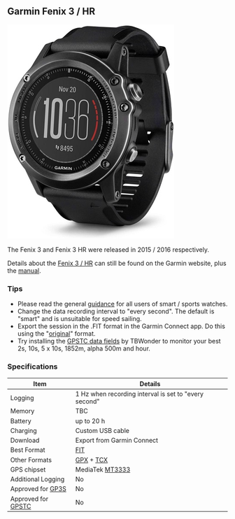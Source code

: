 ## Garmin Fenix 3 / HR

![img](img/fenix-3.jpg)



The Fenix 3 and Fenix 3 HR were released in 2015 / 2016 respectively.

Details about the [Fenix 3 / HR](https://www.garmin.com/en-GB/p/160512) can still be found on the Garmin website, plus the [manual](https://www8.garmin.com/manuals/webhelp/fenix3/EN-US/GUID-62011D9B-67F0-48B6-8A06-B0C0E6276F7E-homepage.html).



### Tips

- Please read the general [guidance](../../../guidance.md) for all users of smart / sports watches.
- Change the data recording interval to "every second". The default is "smart" and is unsuitable for speed sailing.
- Export the session in the .FIT format in the Garmin Connect app. Do this using the "[original](https://support.garmin.com/en-GB/?faq=W1TvTPW8JZ6LfJSfK512Q8)" format.
- Try installing the [GPSTC data fields](https://www.haigh.id.au/GPSTC.htm) by TBWonder to monitor your best 2s, 10s, 5 x 10s, 1852m, alpha 500m and hour.



### Specifications

| Item                                                       | Details                                                      |
| ---------------------------------------------------------- | ------------------------------------------------------------ |
| Logging                                                    | 1 Hz when recording interval is set to "every second"        |
| Memory                                                     | TBC                                                          |
| Battery                                                    | up to 20 h                                                   |
| Charging                                                   | Custom USB cable                                             |
| Download                                                   | Export from Garmin Connect |
| Best Format                                                | [FIT](https://developer.garmin.com/fit/protocol/)            |
| Other Formats                                              | [GPX](https://en.wikipedia.org/wiki/GPS_Exchange_Format) + [TCX](https://en.wikipedia.org/wiki/Training_Center_XML)     |
| GPS chipset                                                | MediaTek [MT3333](https://www.mediatek.com/products/location-intelligence/mt3333) |
| Additional Logging                                         | No                                                           |
| Approved for [GP3S](https://www.gps-speedsurfing.com/)     | No                                                           |
| Approved for [GPSTC](https://www.gpsteamchallenge.com.au/) | No                                                           |
